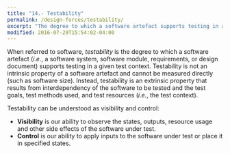 ```yaml
---
title: "14.- Testability"
permalink: /design-forces/testability/
excerpt: "The degree to which a software artefact supports testing in a given test context."
modified: 2016-07-29T15:54:02-04:00
---
```


When referred to software, _testability_ is the degree to which a software artefact (_i.e._, a software system, software module, requirements, or design document) supports testing in a given test context. Testability is not an intrinsic property of a software artefact and cannot be measured directly (such as software size). Instead, testability is an extrinsic property that results from interdependency of the software to be tested and the test goals, test methods used, and test resources (_i.e._, the test context).

Testability can be understood as visibility and control:

 * **Visibility** is our ability to observe the states, outputs, resource usage and other side effects of the software under test.
 * **Control** is our ability to apply inputs to the software under test or place it in specified states.
